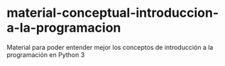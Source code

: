 # material-conceptual-introduccion-a-la-programacion
Material para poder entender mejor los conceptos de introducción a la programación en Python 3

